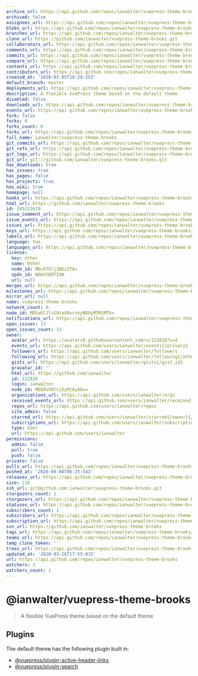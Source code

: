 ```yaml
---
archive_url: https://api.github.com/repos/ianwalter/vuepress-theme-brooks/{archive_format}{/ref}
archived: false
assignees_url: https://api.github.com/repos/ianwalter/vuepress-theme-brooks/assignees{/user}
blobs_url: https://api.github.com/repos/ianwalter/vuepress-theme-brooks/git/blobs{/sha}
branches_url: https://api.github.com/repos/ianwalter/vuepress-theme-brooks/branches{/branch}
clone_url: https://github.com/ianwalter/vuepress-theme-brooks.git
collaborators_url: https://api.github.com/repos/ianwalter/vuepress-theme-brooks/collaborators{/collaborator}
comments_url: https://api.github.com/repos/ianwalter/vuepress-theme-brooks/comments{/number}
commits_url: https://api.github.com/repos/ianwalter/vuepress-theme-brooks/commits{/sha}
compare_url: https://api.github.com/repos/ianwalter/vuepress-theme-brooks/compare/{base}...{head}
contents_url: https://api.github.com/repos/ianwalter/vuepress-theme-brooks/contents/{+path}
contributors_url: https://api.github.com/repos/ianwalter/vuepress-theme-brooks/contributors
created_at: '2020-03-05T16:29:25Z'
default_branch: master
deployments_url: https://api.github.com/repos/ianwalter/vuepress-theme-brooks/deployments
description: A flexible VuePress theme based on the default theme
disabled: false
downloads_url: https://api.github.com/repos/ianwalter/vuepress-theme-brooks/downloads
events_url: https://api.github.com/repos/ianwalter/vuepress-theme-brooks/events
fork: false
forks: 0
forks_count: 0
forks_url: https://api.github.com/repos/ianwalter/vuepress-theme-brooks/forks
full_name: ianwalter/vuepress-theme-brooks
git_commits_url: https://api.github.com/repos/ianwalter/vuepress-theme-brooks/git/commits{/sha}
git_refs_url: https://api.github.com/repos/ianwalter/vuepress-theme-brooks/git/refs{/sha}
git_tags_url: https://api.github.com/repos/ianwalter/vuepress-theme-brooks/git/tags{/sha}
git_url: git://github.com/ianwalter/vuepress-theme-brooks.git
has_downloads: true
has_issues: true
has_pages: false
has_projects: true
has_wiki: true
homepage: null
hooks_url: https://api.github.com/repos/ianwalter/vuepress-theme-brooks/hooks
html_url: https://github.com/ianwalter/vuepress-theme-brooks
id: 245213619
issue_comment_url: https://api.github.com/repos/ianwalter/vuepress-theme-brooks/issues/comments{/number}
issue_events_url: https://api.github.com/repos/ianwalter/vuepress-theme-brooks/issues/events{/number}
issues_url: https://api.github.com/repos/ianwalter/vuepress-theme-brooks/issues{/number}
keys_url: https://api.github.com/repos/ianwalter/vuepress-theme-brooks/keys{/key_id}
labels_url: https://api.github.com/repos/ianwalter/vuepress-theme-brooks/labels{/name}
language: Vue
languages_url: https://api.github.com/repos/ianwalter/vuepress-theme-brooks/languages
license:
  key: other
  name: Other
  node_id: MDc6TGljZW5zZTA=
  spdx_id: NOASSERTION
  url: null
merges_url: https://api.github.com/repos/ianwalter/vuepress-theme-brooks/merges
milestones_url: https://api.github.com/repos/ianwalter/vuepress-theme-brooks/milestones{/number}
mirror_url: null
name: vuepress-theme-brooks
network_count: 0
node_id: MDEwOlJlcG9zaXRvcnkyNDUyMTM2MTk=
notifications_url: https://api.github.com/repos/ianwalter/vuepress-theme-brooks/notifications{?since,all,participating}
open_issues: 13
open_issues_count: 13
owner:
  avatar_url: https://avatars0.githubusercontent.com/u/122028?v=4
  events_url: https://api.github.com/users/ianwalter/events{/privacy}
  followers_url: https://api.github.com/users/ianwalter/followers
  following_url: https://api.github.com/users/ianwalter/following{/other_user}
  gists_url: https://api.github.com/users/ianwalter/gists{/gist_id}
  gravatar_id: ''
  html_url: https://github.com/ianwalter
  id: 122028
  login: ianwalter
  node_id: MDQ6VXNlcjEyMjAyOA==
  organizations_url: https://api.github.com/users/ianwalter/orgs
  received_events_url: https://api.github.com/users/ianwalter/received_events
  repos_url: https://api.github.com/users/ianwalter/repos
  site_admin: false
  starred_url: https://api.github.com/users/ianwalter/starred{/owner}{/repo}
  subscriptions_url: https://api.github.com/users/ianwalter/subscriptions
  type: User
  url: https://api.github.com/users/ianwalter
permissions:
  admin: false
  pull: true
  push: false
private: false
pulls_url: https://api.github.com/repos/ianwalter/vuepress-theme-brooks/pulls{/number}
pushed_at: '2020-04-08T06:25:54Z'
releases_url: https://api.github.com/repos/ianwalter/vuepress-theme-brooks/releases{/id}
size: 216
ssh_url: git@github.com:ianwalter/vuepress-theme-brooks.git
stargazers_count: 1
stargazers_url: https://api.github.com/repos/ianwalter/vuepress-theme-brooks/stargazers
statuses_url: https://api.github.com/repos/ianwalter/vuepress-theme-brooks/statuses/{sha}
subscribers_count: 1
subscribers_url: https://api.github.com/repos/ianwalter/vuepress-theme-brooks/subscribers
subscription_url: https://api.github.com/repos/ianwalter/vuepress-theme-brooks/subscription
svn_url: https://github.com/ianwalter/vuepress-theme-brooks
tags_url: https://api.github.com/repos/ianwalter/vuepress-theme-brooks/tags
teams_url: https://api.github.com/repos/ianwalter/vuepress-theme-brooks/teams
temp_clone_token: ''
trees_url: https://api.github.com/repos/ianwalter/vuepress-theme-brooks/git/trees{/sha}
updated_at: '2020-03-26T17:55:03Z'
url: https://api.github.com/repos/ianwalter/vuepress-theme-brooks
watchers: 1
watchers_count: 1
---
```


# @ianwalter/vuepress-theme-brooks
> A flexible VuePress theme based on the default theme

## Plugins

The default theme has the following plugin built in:

- [@vuepress/plugin-active-header-links](https://github.com/vuejs/vuepress/tree/master/packages/@vuepress/plugin-active-header-links)
- [@vuepress/plugin-search](https://github.com/vuejs/vuepress/tree/master/packages/%40vuepress/plugin-search)
